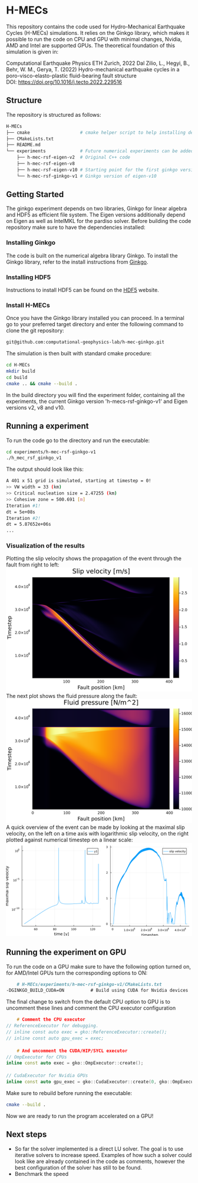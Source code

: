 # H-MECs
This repository contains the code used for Hydro-Mechanical Earthquake Cycles (H-MECs) simulations. It relies on the Ginkgo library, which makes it possible to run the code on CPU and GPU with minimal changes, Nvidia, AMD and Intel are supported GPUs. The theoretical foundation of this simulation is given in:

Computational Earthquake Physics ETH Zurich, 2022 Dal Zilio, L., Hegyi, B., Behr, W. M., Gerya, T. (2022) Hydro-mechanical earthquake cycles in a poro-visco-elasto-plastic fluid-bearing fault structure<br/>
DOI: https://doi.org/10.1016/j.tecto.2022.229516

## Structure
The repository is structured as follows:
```bash
H-MECs
├── cmake                   # cmake helper script to help installing dependencies
├── CMakeLists.txt
├── README.md
└── experiments             # Future numerical experiments can be added here
    ├── h-mec-rsf-eigen-v2  # Original C++ code
    ├── h-mec-rsf-eigen-v8
    ├── h-mec-rsf-eigen-v10 # Starting point for the first ginkgo version
    └── h-mec-rsf-ginkgo-v1 # Ginkgo version of eigen-v10
```

## Getting Started
The ginkgo experiment depends on two libraries, Ginkgo for linear algebra and HDF5 as efficient file system. The Eigen versions additionally depend on Eigen as well as IntelMKL for the pardiso solver. Before building the code repository make sure to have the dependencies installed:
### Installing Ginkgo
The code is built on the numerical algebra library Ginkgo. To install the Ginkgo library, refer to the install instructions from [Ginkgo](https://github.com/ginkgo-project/ginkgo/wiki/Tutorial-1:-Getting-Started).

### Installing HDF5
Instructions to install HDF5 can be found on the [HDF5](https://www.hdfgroup.org/download-hdf5/) website.

### Install H-MECs
Once you have the Ginkgo library installed you can proceed. In a terminal go to your preferred target directory and enter the following command to clone the git repository:
```bash
git@github.com:computational-geophysics-lab/h-mec-ginkgo.git
```
The simulation is then built with standard cmake procedure:

```bash
cd H-MECs
mkdir build
cd build
cmake .. && cmake --build .
```

In the build directory you will find the experiment folder, containing all the experiments, the current Ginkgo version 'h-mecs-rsf-ginkgo-v1' and Eigen versions v2, v8 and v10.

## Running a experiment
To run the code go to the directory and run the executable:
```bash
cd experiments/h-mec-rsf-ginkgo-v1
./h_mec_rsf_ginkgo_v1
```
The output should look like this:
```bash
A 401 x 51 grid is simulated, starting at timestep = 0!
>> VW width = 33 (km)
>> Critical nucleation size = 2.47255 (km)
>> Cohesive zone = 500.691 [m]
Iteration #1!
dt = 5e+08s
Iteration #2!
dt = 5.87652e+06s
...
```

### Visualization of the results
Plotting the slip velocity shows the propagation of the event through the fault from right to left:
![Vslip](./plots/EVO_Vslip.png)
The next plot shows the fluid pressure along the fault:
![Fluid pressure](./plots/EVO_press_flu.png)
A quick overview of the event can be made by looking at the maximal slip velocity, on the left on a time axis with logarithmic slip velocity, on the right plotted against numerical timestep on a linear scale:
![EVO_data](./plots/EVO_data.png)
## Running the experiment on GPU
To run the code on a GPU make sure to have the following option turned on, for AMD/Intel GPUs turn the corresponding options to ON:
```markdown
    # H-MECs/experiments/h-mec-rsf-ginkgo-v1/CMakeLists.txt
-DGINKGO_BUILD_CUDA=ON          # Build using CUDA for Nvidia devices
```

The final change to switch from the default CPU option to GPU is to uncomment these lines and comment the CPU executor configuration
```cpp
    # Comment the CPU executor
// ReferenceExecutor for debugging.
// inline const auto exec = gko::ReferenceExecutor::create();
// inline const auto gpu_exec = exec;

    # And uncomment the CUDA/HIP/SYCL executor
// OmpExecutor for CPUs
inline const auto exec = gko::OmpExecutor::create();

// CudaExecutor for Nvidia GPUs
inline const auto gpu_exec = gko::CudaExecutor::create(0, gko::OmpExecutor::create());
```
Make sure to rebuild before running the executable:
```bash
cmake --build .
```

Now we are ready to run the program accelerated on a GPU!

## Next steps

 - So far the solver implemented is a direct LU solver. The goal is to use iterative solvers to increase speed. Examples of how such a solver could look like are already contained in the code as comments, however the best configuration of the solver has still to be found.
 - Benchmark the speed
